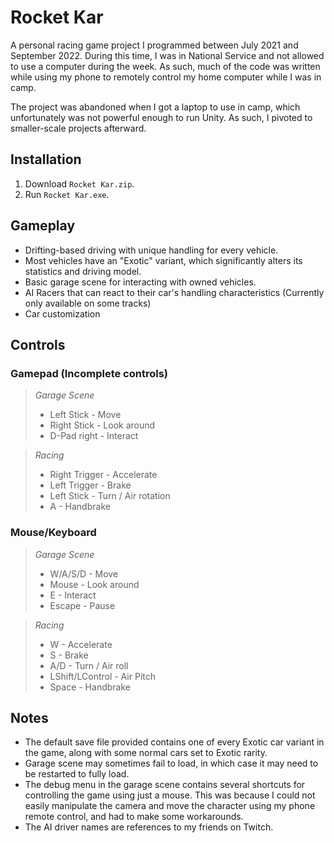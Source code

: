 # Rocket Kar
A personal racing game project I programmed between July 2021 and September 2022. During this time, I was in National Service and not allowed to use a computer during the week. As such, much of the code was written while using my phone to remotely control my home computer while I was in camp.

The project was abandoned when I got a laptop to use in camp, which unfortunately was not powerful enough to run Unity. As such, I pivoted to smaller-scale projects afterward.

## Installation
1. Download `Rocket Kar.zip`.
2. Run `Rocket Kar.exe`.

## Gameplay
- Drifting-based driving with unique handling for every vehicle.
- Most vehicles have an "Exotic" variant, which significantly alters its statistics and driving model.
- Basic garage scene for interacting with owned vehicles.
- AI Racers that can react to their car's handling characteristics (Currently only available on some tracks)
- Car customization

## Controls
### Gamepad (Incomplete controls)
> *Garage Scene*
> - Left Stick - Move
> - Right Stick - Look around
> - D-Pad right - Interact

> *Racing*
> - Right Trigger - Accelerate
> - Left Trigger - Brake
> - Left Stick - Turn / Air rotation
> - A - Handbrake

### Mouse/Keyboard
> *Garage Scene*
> - W/A/S/D - Move
> - Mouse - Look around
> - E - Interact
> - Escape - Pause

> *Racing*
> - W - Accelerate
> - S - Brake
> - A/D - Turn / Air roll
> - LShift/LControl - Air Pitch
> - Space - Handbrake


## Notes
- The default save file provided contains one of every Exotic car variant in the game, along with some normal cars set to Exotic rarity.
- Garage scene may sometimes fail to load, in which case it may need to be restarted to fully load.
- The debug menu in the garage scene contains several shortcuts for controlling the game using just a mouse. This was because I could not easily manipulate the camera and move the character using my phone remote control, and had to make some workarounds.
- The AI driver names are references to my friends on Twitch.
